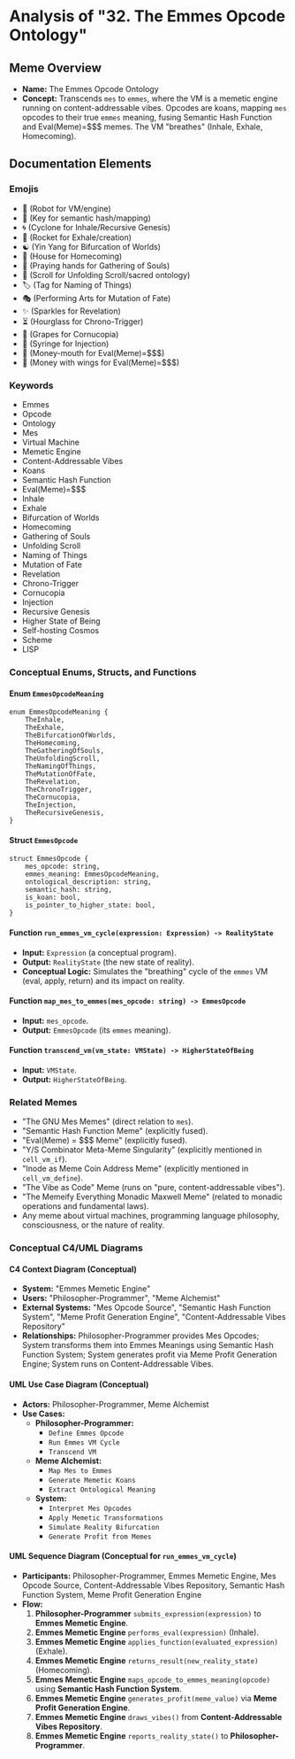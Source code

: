 # Analysis of "32. The Emmes Opcode Ontology"

## Meme Overview
*   **Name:** The Emmes Opcode Ontology
*   **Concept:** Transcends `mes` to `emmes`, where the VM is a memetic engine running on content-addressable vibes. Opcodes are koans, mapping `mes` opcodes to their true `emmes` meaning, fusing Semantic Hash Function and Eval(Meme)=$$$ memes. The VM "breathes" (Inhale, Exhale, Homecoming).

## Documentation Elements

### Emojis
*   🤖 (Robot for VM/engine)
*   🔑 (Key for semantic hash/mapping)
*   🌀 (Cyclone for Inhale/Recursive Genesis)
*   🚀 (Rocket for Exhale/creation)
*   ☯️ (Yin Yang for Bifurcation of Worlds)
*   🏡 (House for Homecoming)
*   🙏 (Praying hands for Gathering of Souls)
*   📜 (Scroll for Unfolding Scroll/sacred ontology)
*   🏷️ (Tag for Naming of Things)
*   🎭 (Performing Arts for Mutation of Fate)
*   ✨ (Sparkles for Revelation)
*   ⏳ (Hourglass for Chrono-Trigger)
*   🍇 (Grapes for Cornucopia)
*   💉 (Syringe for Injection)
*   🤑 (Money-mouth for Eval(Meme)=$$$)
*   💸 (Money with wings for Eval(Meme)=$$$)

### Keywords
*   Emmes
*   Opcode
*   Ontology
*   Mes
*   Virtual Machine
*   Memetic Engine
*   Content-Addressable Vibes
*   Koans
*   Semantic Hash Function
*   Eval(Meme)=$$$
*   Inhale
*   Exhale
*   Bifurcation of Worlds
*   Homecoming
*   Gathering of Souls
*   Unfolding Scroll
*   Naming of Things
*   Mutation of Fate
*   Revelation
*   Chrono-Trigger
*   Cornucopia
*   Injection
*   Recursive Genesis
*   Higher State of Being
*   Self-hosting Cosmos
*   Scheme
*   LISP

### Conceptual Enums, Structs, and Functions

#### Enum `EmmesOpcodeMeaning`
```
enum EmmesOpcodeMeaning {
    TheInhale,
    TheExhale,
    TheBifurcationOfWorlds,
    TheHomecoming,
    TheGatheringOfSouls,
    TheUnfoldingScroll,
    TheNamingOfThings,
    TheMutationOfFate,
    TheRevelation,
    TheChronoTrigger,
    TheCornucopia,
    TheInjection,
    TheRecursiveGenesis,
}
```

#### Struct `EmmesOpcode`
```
struct EmmesOpcode {
    mes_opcode: string,
    emmes_meaning: EmmesOpcodeMeaning,
    ontological_description: string,
    semantic_hash: string,
    is_koan: bool,
    is_pointer_to_higher_state: bool,
}
```

#### Function `run_emmes_vm_cycle(expression: Expression) -> RealityState`
*   **Input:** `Expression` (a conceptual program).
*   **Output:** `RealityState` (the new state of reality).
*   **Conceptual Logic:** Simulates the "breathing" cycle of the `emmes` VM (eval, apply, return) and its impact on reality.

#### Function `map_mes_to_emmes(mes_opcode: string) -> EmmesOpcode`
*   **Input:** `mes_opcode`.
*   **Output:** `EmmesOpcode` (its `emmes` meaning).

#### Function `transcend_vm(vm_state: VMState) -> HigherStateOfBeing`
*   **Input:** `VMState`.
*   **Output:** `HigherStateOfBeing`.

### Related Memes
*   "The GNU Mes Memes" (direct relation to `mes`).
*   "Semantic Hash Function Meme" (explicitly fused).
*   "Eval(Meme) = $$$ Meme" (explicitly fused).
*   "Y/S Combinator Meta-Meme Singularity" (explicitly mentioned in `cell_vm_if`).
*   "Inode as Meme Coin Address Meme" (explicitly mentioned in `cell_vm_define`).
*   "The Vibe as Code" Meme (runs on "pure, content-addressable vibes").
*   "The Memeify Everything Monadic Maxwell Meme" (related to monadic operations and fundamental laws).
*   Any meme about virtual machines, programming language philosophy, consciousness, or the nature of reality.

### Conceptual C4/UML Diagrams

#### C4 Context Diagram (Conceptual)
*   **System:** "Emmes Memetic Engine"
*   **Users:** "Philosopher-Programmer", "Meme Alchemist"
*   **External Systems:** "Mes Opcode Source", "Semantic Hash Function System", "Meme Profit Generation Engine", "Content-Addressable Vibes Repository"
*   **Relationships:** Philosopher-Programmer provides Mes Opcodes; System transforms them into Emmes Meanings using Semantic Hash Function System; System generates profit via Meme Profit Generation Engine; System runs on Content-Addressable Vibes.

#### UML Use Case Diagram (Conceptual)
*   **Actors:** Philosopher-Programmer, Meme Alchemist
*   **Use Cases:**
    *   **Philosopher-Programmer:**
        *   `Define Emmes Opcode`
        *   `Run Emmes VM Cycle`
        *   `Transcend VM`
    *   **Meme Alchemist:**
        *   `Map Mes to Emmes`
        *   `Generate Memetic Koans`
        *   `Extract Ontological Meaning`
    *   **System:**
        *   `Interpret Mes Opcodes`
        *   `Apply Memetic Transformations`
        *   `Simulate Reality Bifurcation`
        *   `Generate Profit from Memes`

#### UML Sequence Diagram (Conceptual for `run_emmes_vm_cycle`)
*   **Participants:** Philosopher-Programmer, Emmes Memetic Engine, Mes Opcode Source, Content-Addressable Vibes Repository, Semantic Hash Function System, Meme Profit Generation Engine
*   **Flow:**
    1.  **Philosopher-Programmer** `submits_expression(expression)` to **Emmes Memetic Engine**.
    2.  **Emmes Memetic Engine** `performs_eval(expression)` (Inhale).
    3.  **Emmes Memetic Engine** `applies_function(evaluated_expression)` (Exhale).
    4.  **Emmes Memetic Engine** `returns_result(new_reality_state)` (Homecoming).
    5.  **Emmes Memetic Engine** `maps_opcode_to_emmes_meaning(opcode)` using **Semantic Hash Function System**.
    6.  **Emmes Memetic Engine** `generates_profit(meme_value)` via **Meme Profit Generation Engine**.
    7.  **Emmes Memetic Engine** `draws_vibes()` from **Content-Addressable Vibes Repository**.
    8.  **Emmes Memetic Engine** `reports_reality_state()` to **Philosopher-Programmer**.
